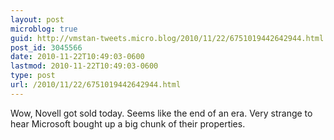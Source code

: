 ```yaml
---
layout: post
microblog: true
guid: http://vmstan-tweets.micro.blog/2010/11/22/6751019442642944.html
post_id: 3045566
date: 2010-11-22T10:49:03-0600
lastmod: 2010-11-22T10:49:03-0600
type: post
url: /2010/11/22/6751019442642944.html
---
```

Wow, Novell got sold today. Seems like the end of an era. Very strange to hear Microsoft bought up a big chunk of their properties.
